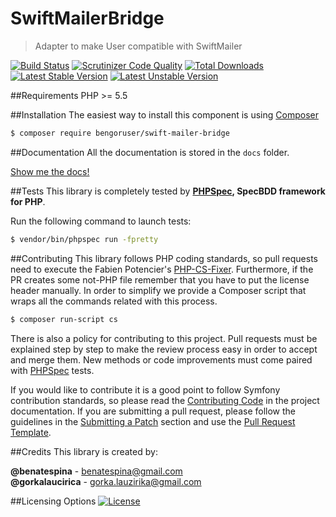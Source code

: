 # SwiftMailerBridge
> Adapter to make User compatible with SwiftMailer

[![Build Status](https://travis-ci.org/BenGorUser/SwiftMailerBridge.svg?branch=master)](https://travis-ci.org/BenGorUser/SwiftMailerBridge)
[![Scrutinizer Code Quality](https://scrutinizer-ci.com/g/BenGorUser/SwiftMailerBridge/badges/quality-score.png?b=master)](https://scrutinizer-ci.com/g/BenGorUser/SwiftMailerBridge/?branch=master)
[![Total Downloads](https://poser.pugx.org/bengoruser/swift-mailer-bridge/downloads)](https://packagist.org/packages/bengoruser/swift-mailer-bridge/)
[![Latest Stable Version](https://poser.pugx.org/bengoruser/swift-mailer-bridge//v/stable.svg)](https://packagist.org/packages/bengoruser/swift-mailer-bridge/)
[![Latest Unstable Version](https://poser.pugx.org/bengoruser/swift-mailer-bridge//v/unstable.svg)](https://packagist.org/packages/bengoruser/swift-mailer-bridge/)

##Requirements
PHP >= 5.5

##Installation
The easiest way to install this component is using [Composer][6]
```bash
$ composer require bengoruser/swift-mailer-bridge
```

##Documentation
All the documentation is stored in the `docs` folder.

[Show me the docs!](docs/index.md)

##Tests
This library is completely tested by **[PHPSpec][1], SpecBDD framework for PHP**.

Run the following command to launch tests:
```bash
$ vendor/bin/phpspec run -fpretty
```

##Contributing
This library follows PHP coding standards, so pull requests need to execute the Fabien Potencier's [PHP-CS-Fixer][5].
Furthermore, if the PR creates some not-PHP file remember that you have to put the license header manually. In order
to simplify we provide a Composer script that wraps all the commands related with this process.
```bash
$ composer run-script cs
```

There is also a policy for contributing to this project. Pull requests must be explained step by step to make the
review process easy in order to accept and merge them. New methods or code improvements must come paired with
[PHPSpec][1] tests.

If you would like to contribute it is a good point to follow Symfony contribution standards, so please read the
[Contributing Code][2] in the project documentation. If you are submitting a pull request, please follow the guidelines
in the [Submitting a Patch][3] section and use the [Pull Request Template][4].

##Credits
This library is created by:
>
**@benatespina** - [benatespina@gmail.com](mailto:benatespina@gmail.com)<br>
**@gorkalaucirica** - [gorka.lauzirika@gmail.com](mailto:gorka.lauzirika@gmail.com)

##Licensing Options
[![License](https://poser.pugx.org/bengoruser/swift-mailer-bridge//license.svg)](https://github.com/BenGorUser/SwiftMailerBridge/blob/master/LICENSE)

[1]: http://www.phpspec.net/
[2]: http://symfony.com/doc/current/contributing/code/index.html
[3]: http://symfony.com/doc/current/contributing/code/patches.html#check-list
[4]: http://symfony.com/doc/current/contributing/code/patches.html#make-a-pull-request
[5]: http://cs.sensiolabs.org/
[6]: http://getcomposer.org
